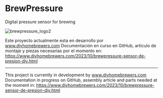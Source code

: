 # BrewPressure
Digital pressure sensor for brewing

![brewpressure_logo2](https://github.com/diyhomebrewers/BrewPressure/assets/77629780/6cbe0acb-acbf-49c6-94a3-d1fbb9923ab1)

Este proyecto actualmente esta en desarrollo por www.diyhomebrewers.com
Documentación en curso en GitHub, artículo de montaje y piezas necesarias por el momento en:
https://www.diyhomebrewers.com/2023/10/brewpressure-sensor-de-presion-diy.html

__________________________________________________________

This project is currently in development by www.diyhomebrewers.com
Documentation in progress on GitHub, assembly article and parts needed at the moment in:
https://www.diyhomebrewers.com/2023/10/brewpressure-sensor-de-presion-diy.html
